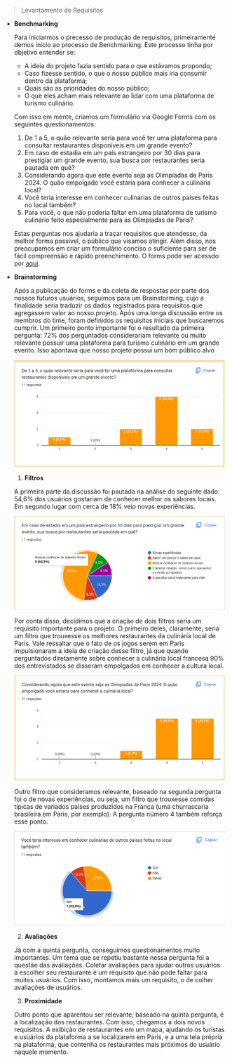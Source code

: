 > Levantamento de Requisitos

- **Benchmarking** <p>
    Para iniciarmos o precesso de produção de requisitos, primeiramente demos início ao processo de Benchmarking.
    Este processo tinha por objetivo entender se:

    - A ideia do projeto fazia sentido para o que estávamos propondo;
    - Caso fizesse sentido, o que o nosso público mais iria consumir dentro da plataforma;
    - Quais são as prioridades do nosso público;
    - O que eles acham mais relevante ao lidar com uma plataforma de turismo culinário.

    Com isso em mente, criamos um formulário via Google Forms com os seguintes questionamentos:

    1. De 1 a 5, o quão relevante seria para você ter uma plataforma para consultar restaurantes disponíveis em um grande evento?
    2. Em caso de estadia em um país estrangeiro por 30 dias para prestigiar um grande evento, sua busca por restaurantes seria pautada em quê?
    3. Considerando agora que este evento seja as Olimpíadas de Paris 2024. O quão empolgado você estaria para conhecer a culinária local?
    4. Você teria interesse em conhecer culinárias de outros países feitas no local também?
    5. Para você, o que não poderia faltar em uma plataforma de turismo culinário feito especialmente para as Olimpíadas de Paris?

    Estas perguntas nos ajudaria a traçar requisitos que atendesse, da melhor forma possível, o público que visamos atingir.
    Além disso, nos preocupamos em criar um formulário conciso o suficiente para ser de fácil compreensão e rápido preenchimento.
    O forms pode ser acessdo por [aqui](https://forms.gle/Qhp25sTD3rNY1ht19).

- **Brainstorming** <p>
    Após a publicação do forms e da coleta de respostas por parte dos nossos futuros usuários, seguimos para um Brainstorming, cujo a finalidade seria traduzir os dados registrados para requisitos que agregassem valor ao nosso projeto.
    Após uma longa discussão entre os membros do time, foram definidos os requisitos iniciais que buscaremos cumprir.
    Um primeiro ponto importante foi o resultado da primeira pergunta: 72% dos perguntados considerariam relevante ou muito relevante possuir uma plataforma para turismo culinário em um grande evento. Isso apontava que nosso projeto possui um bom público alvo 
    
    ![Gráfico de respostas](imagens/grafico_pergunta1.png)

    1. **Filtros**

    A primeira parte da discussão foi pautada na análise do seguinte dado: 54,6% dos usuários gostariam de conhecer melhor os sabores locais. Em segundo lugar com cerca de 18% veio novas experiências. 

    ![Gráfico de respostas](imagens/grafico_pergunta2.png)

    Por conta disso, decidimos que a criação de dois filtros seria um requisito importante para o projeto. O primeiro deles, claramente, seria um filtro que trouxesse os melhores restaurantes da culinária local de Paris. Vale ressaltar que o fato de os jogos serem em Paris impulsionaram a ideia de criação desse filtro, já que quando perguntados diretamente sobre conhecer a culinária local francesa 90% dos entrevistados se disseram empolgados em conhecer a cultura local.

    ![Gráfico de respostas](imagens/grafico_pergunta3.png)

    Outro filtro que consideramos relevante, baseado na segunda pergunta foi o de novas experiências, ou seja, um filtro que trouxesse comidas típicas de variados países produzidos na França (uma churrascaria brasileira em Paris, por exemplo). A pergunta número 4 também reforça esse ponto.

    ![Gráfico de respostas](imagens/grafico_pergunta4.png)

    2. **Avaliações**

    Já com a quinta pergunta, conseguimos questionamentos muito importantes. Um tema que se repetiu bastante nessa pergunta foi a questão das avaliações. Coletar avaliações para ajudar outros usuários a escolher seu restaurante é um requisito que não pode faltar para muitos usuários. Com isso, montamos mais um requisito, o de colher avaliações de usuários.

    3. **Proximidade**

    Outro ponto que aparentou ser relevante, baseado na quinta pergunta, é a localização dos restaurantes. Com isso, chegamos a dois novos requisitos. A exibição de restaurantes em um mapa, ajudando os turistas e usuários da plataforma a se localizarem em Paris, e a uma tela própria na plataforma, que contenha os restaurantes mais próximos do usuário naquele momento.